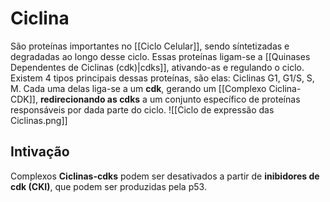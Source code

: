 # Ciclina
São proteínas importantes no [[Ciclo Celular]], sendo síntetizadas e degradadas ao longo desse ciclo. Essas proteínas ligam-se a [[Quinases Dependentes de Ciclinas (cdk)|cdks]], ativando-as e regulando o ciclo.
Existem 4 tipos principais dessas proteínas, são elas: Ciclinas G1, G1/S, S, M. Cada uma delas liga-se a um **cdk**, gerando um [[Complexo Ciclina-CDK]], **redirecionando as cdks** a um conjunto específico de proteínas responsáveis por dada parte do ciclo.
![[Ciclo de expressão das Ciclinas.png]]

## Intivação
Complexos **Ciclinas-cdks** podem ser desativados a partir de **inibidores de cdk (CKI)**, que podem ser produzidas pela p53.